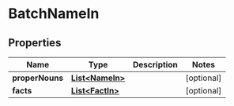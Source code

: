 
# BatchNameIn

## Properties
Name | Type | Description | Notes
------------ | ------------- | ------------- | -------------
**properNouns** | [**List&lt;NameIn&gt;**](NameIn.md) |  |  [optional]
**facts** | [**List&lt;FactIn&gt;**](FactIn.md) |  |  [optional]



